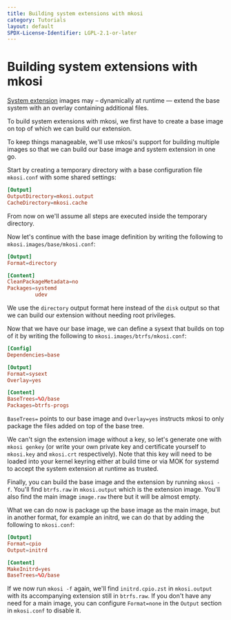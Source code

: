 ```yaml
---
title: Building system extensions with mkosi
category: Tutorials
layout: default
SPDX-License-Identifier: LGPL-2.1-or-later
---
```


# Building system extensions with mkosi

[System extension](https://uapi-group.org/specifications/specs/extension_image/)
images may – dynamically at runtime — extend the base system with an
overlay containing additional files.

To build system extensions with mkosi, we first have to create a base
image on top of which we can build our extension.

To keep things manageable, we'll use mkosi's support for building
multiple images so that we can build our base image and system extension
in one go.

Start by creating a temporary directory with a base configuration file
`mkosi.conf` with some shared settings:

```conf
[Output]
OutputDirectory=mkosi.output
CacheDirectory=mkosi.cache
```

From now on we'll assume all steps are executed inside the temporary
directory.

Now let's continue with the base image definition by writing the
following to `mkosi.images/base/mkosi.conf`:

```conf
[Output]
Format=directory

[Content]
CleanPackageMetadata=no
Packages=systemd
         udev
```

We use the `directory` output format here instead of the `disk` output
so that we can build our extension without needing root privileges.

Now that we have our base image, we can define a sysext that builds on
top of it by writing the following to `mkosi.images/btrfs/mkosi.conf`:

```conf
[Config]
Dependencies=base

[Output]
Format=sysext
Overlay=yes

[Content]
BaseTrees=%O/base
Packages=btrfs-progs
```

`BaseTrees=` points to our base image and `Overlay=yes` instructs mkosi
to only package the files added on top of the base tree.

We can't sign the extension image without a key, so let's generate one
with `mkosi genkey` (or write your own private key and certificate
yourself to `mkosi.key` and `mkosi.crt` respectively). Note that this
key will need to be loaded into your kernel keyring either at build time
or via MOK for systemd to accept the system extension at runtime as
trusted.

Finally, you can build the base image and the extension by running
`mkosi -f`. You'll find `btrfs.raw` in `mkosi.output` which is the
extension image. You'll also find the main image `image.raw` there but
it will be almost empty.

What we can do now is package up the base image as the main image, but
in another format, for example an initrd, we can do that by adding the
following to `mkosi.conf`:

```conf
[Output]
Format=cpio
Output=initrd

[Content]
MakeInitrd=yes
BaseTrees=%O/base
```

If we now run `mkosi -f` again, we'll find `initrd.cpio.zst` in
`mkosi.output` with its accompanying extension still in `btrfs.raw`.
If you don't have any need for a main image, you can configure
`Format=none` in the `Output` section in `mkosi.conf` to disable it.
